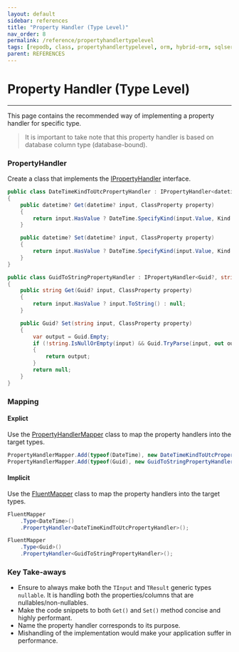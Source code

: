 ```yaml
---
layout: default
sidebar: references
title: "Property Handler (Type Level)"
nav_order: 8
permalink: /reference/propertyhandlertypelevel
tags: [repodb, class, propertyhandlertypelevel, orm, hybrid-orm, sqlserver, sqlite, mysql, postgresql]
parent: REFERENCES
---
```


# Property Handler (Type Level)

---

This page contains the recommended way of implementing a property handler for specific type.

> It is important to take note that this property handler is based on database column type (database-bound).

### PropertyHandler

Create a class that implements the [IPropertyHandler](/interface/ipropertyhandler) interface.

```csharp
public class DateTimeKindToUtcPropertyHandler : IPropertyHandler<datetime?, datetime?>
{
    public datetime? Get(datetime? input, ClassProperty property)
    {
        return input.HasValue ? DateTime.SpecifyKind(input.Value, Kind.Utc) : null;
    }

    public datetime? Set(datetime? input, ClassProperty property)
    {
        return input.HasValue ? DateTime.SpecifyKind(input.Value, Kind.Unspecified) : null;
    }
}

public class GuidToStringPropertyHandler : IPropertyHandler<Guid?, string>
{
    public string Get(Guid? input, ClassProperty property)
    {
        return input.HasValue ? input.ToString() : null;
    }

    public Guid? Set(string input, ClassProperty property)
    {
        var output = Guid.Empty;
        if (!string.IsNullOrEmpty(input) && Guid.TryParse(input, out output))
        {
            return output;
        }
        return null;
    }
}
```

### Mapping

#### Explict

Use the [PropertyHandlerMapper](/mapper/propertyhandlermapper) class to map the property handlers into the target types.

```csharp
PropertyHandlerMapper.Add(typeof(DateTime), new DateTimeKindToUtcPropertyHandler());
PropertyHandlerMapper.Add(typeof(Guid), new GuidToStringPropertyHandler());
```

#### Implicit

Use the [FluentMapper](/mapper/fluentmapper) class to map the property handlers into the target types.

```csharp
FluentMapper
    .Type<DateTime>()
    .PropertyHandler<DateTimeKindToUtcPropertyHandler>();

FluentMapper
    .Type<Guid>()
    .PropertyHandler<GuidToStringPropertyHandler>();
```

### Key Take-aways

- Ensure to always make both the `TInput` and `TResult` generic types `nullable`. It is handling both the properties/columns that are nullables/non-nullables.
- Make the code snippets to both `Get()` and `Set()` method concise and highly performant.
- Name the property handler corresponds to its purpose.
- Mishandling of the implementation would make your application suffer in performance.

